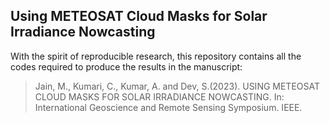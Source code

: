 ## Using METEOSAT Cloud Masks for Solar Irradiance Nowcasting

With the spirit of reproducible research, this repository contains all the codes required to produce the results in the manuscript: 

> Jain, M., Kumari, C., Kumar, A. and Dev, S.(2023). USING METEOSAT CLOUD MASKS FOR SOLAR IRRADIANCE NOWCASTING. In: International Geoscience and Remote Sensing Symposium. IEEE.
